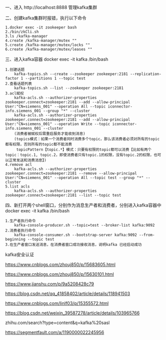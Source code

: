 一、进入 http://localhost:8888 管理kafka集群

二、创建kafka集群时报错，执行以下命令

    1.docker exec -it zookeeper bash
    2./bin/zkCli.sh
    3.ls /kafka-manager
    4.create /kafka-manager/mutex ""
    5.create /kafka-manager/mutex/locks ""
    6.create /kafka-manager/mutex/leases ""

三、进入kafka容器  docker exec -it kafka /bin/bash

    1.创建话题  
        kafka-topics.sh --create --zookeeper zookeeper:2181 --replication-factor 1 --partitions 1 --topic test
    2.查看话题列表
        kafka-topics.sh --list --zookeeper zookeeper:2181
    3.acl赋权
        kafka-acls.sh --authorizer-properties zookeeper.connect=zookeeper:2181 --add --allow-principal User:"CN=siemens_001" --operation All --topic iconnector-info.siemens_001 --group "*" --cluster
        kafka-acls.sh --authorizer-properties zookeeper.connect=zookeeper:2181 --add --allow-principal User:"CN=siemens_001" --operation Write --topic iconnector-info.siemens_001 --cluster
        (消费者被赋权后需重启服务才能收到消息)
        (topics模式：如果一个消费者同时消费多个topic，那么该消费者必须对所有的topic都有权限，否则所有的topic都不能消费
         topicPattern【topic.*】模式：只要有权限的topic都可以消费【比如有两个topic：topic.1, topic.2，即使消费者只有topic.1的权限，没有topic.2的权限，也可以正常发送和消费消息】)
    4.remove acl
        kafka-acls.sh --authorizer-properties zookeeper.connect=zookeeper:2181 --remove --allow-principal User:"CN=siemens_001" --operation All --topic test --group "*" --cluster
    5.list acls
        kafka-acls.sh --authorizer-properties zookeeper.connect=zookeeper:2181 --list --topic test
四、新打开两个shell窗口，分别作为消息生产者和消费者，分别进入kafka容器中  docker exec -it kafka /bin/bash

    1.生产者执行命令
        kafka-console-producer.sh --topic=test --broker-list kafka:9092
    2.消费者执行命令
        kafka-console-consumer.sh --bootstrap-server kafka:9092 --from-beginning --topic test
    3.在生产者窗口发送消息，在消费者窗口成功接收消息，说明kafka 已经启动成功



kafka安全认证

https://www.cnblogs.com/zhouj850/p/15683605.html

https://www.cnblogs.com/zhouj850/p/15630101.html

https://www.jianshu.com/p/9a5208428c79

https://blog.csdn.net/qq_41858402/article/details/118941503

https://www.cnblogs.com/linlf03/p/15355572.html

https://blog.csdn.net/weixin_39587278/article/details/103965766

zhihu.com/search?type=content&q=kafka%20sasl

https://segmentfault.com/a/1190000022245956